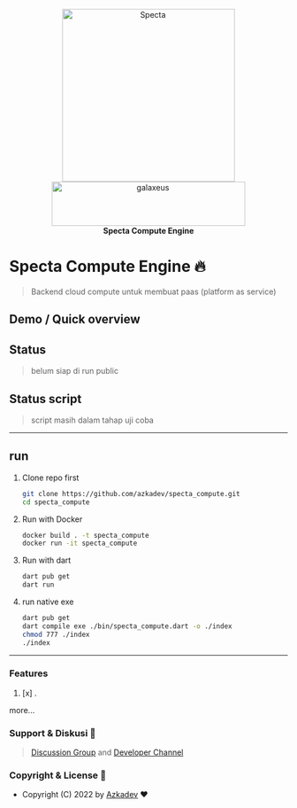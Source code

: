 <p align="center">
    <a href="https://github.com/azkadev">
        <img src="https://telegra.ph/file/e90bdeab8390b8c0d9df2.png" alt="Specta"
            width="312"
            height="312">
    </a>
    <br>
    <a href="https://youtube.com/c/galaxeus">
        <img
            src="https://raw.githubusercontent.com/azkadev/azkadev/main/assets/images/powered_galaxeus.png"
            alt="galaxeus"
            width="350"
            height="80"
        >
    </a>
    <br>
    <b>Specta Compute Engine</b>
    <br>
</p>
 

# Specta Compute Engine 🔥

> Backend cloud compute untuk membuat paas (platform as service)

## Demo / Quick overview

## Status
> belum siap di run public

## Status script
> script masih dalam tahap uji coba 

---
## run

1. Clone repo first
   ```bash
   git clone https://github.com/azkadev/specta_compute.git
   cd specta_compute
   ```

2. Run with Docker
   ```bash
   docker build . -t specta_compute
   docker run -it specta_compute
   ```
3. Run with dart
   ```bash
   dart pub get
   dart run
   ```

4. run native exe
    ```bash
    dart pub get
    dart compile exe ./bin/specta_compute.dart -o ./index
    chmod 777 ./index
    ./index
    ```
---

### Features

1. [x] .

more...

### Support & Diskusi 👥

> [Discussion Group](https://t.me/developer_base_ground) and [Developer Channel](https://t.me/azkadev)

### Copyright & License 👮

* Copyright (C) 2022 by [Azkadev](https://github.com/azkadev) ❤️️